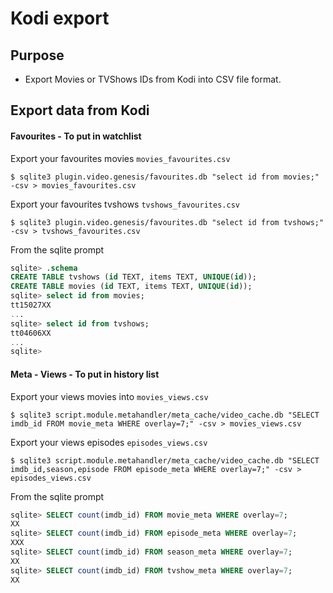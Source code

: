 # Kodi export

## Purpose

 * Export Movies or TVShows IDs from Kodi into CSV file format.

## Export data from Kodi

#### Favourites - To put in watchlist

Export your favourites movies ``movies_favourites.csv``

```
$ sqlite3 plugin.video.genesis/favourites.db "select id from movies;" -csv > movies_favourites.csv
```

Export your favourites tvshows ``tvshows_favourites.csv``

```
$ sqlite3 plugin.video.genesis/favourites.db "select id from tvshows;" -csv > tvshows_favourites.csv
```

From the sqlite prompt
```sql
sqlite> .schema
CREATE TABLE tvshows (id TEXT, items TEXT, UNIQUE(id));
CREATE TABLE movies (id TEXT, items TEXT, UNIQUE(id));
sqlite> select id from movies;
tt15027XX
...
sqlite> select id from tvshows;
tt04606XX
...
sqlite>
```

#### Meta - Views - To put in history list

Export your views movies into ``movies_views.csv``

```
$ sqlite3 script.module.metahandler/meta_cache/video_cache.db "SELECT imdb_id FROM movie_meta WHERE overlay=7;" -csv > movies_views.csv
```

Export your views episodes ``episodes_views.csv``

```
$ sqlite3 script.module.metahandler/meta_cache/video_cache.db "SELECT imdb_id,season,episode FROM episode_meta WHERE overlay=7;" -csv > episodes_views.csv
```

From the sqlite prompt
```sql
sqlite> SELECT count(imdb_id) FROM movie_meta WHERE overlay=7;
XX
sqlite> SELECT count(imdb_id) FROM episode_meta WHERE overlay=7;
XXX
sqlite> SELECT count(imdb_id) FROM season_meta WHERE overlay=7;
XX
sqlite> SELECT count(imdb_id) FROM tvshow_meta WHERE overlay=7;
XX
```
